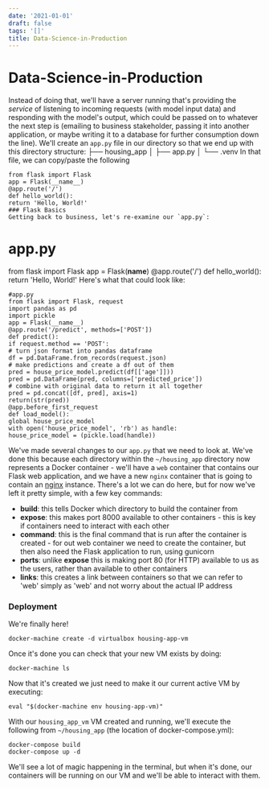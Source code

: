 ```yaml
---
date: '2021-01-01'
draft: false
tags: '[]'
title: Data-Science-in-Production
---
```


# Data-Science-in-Production

Instead of doing that, we'll have a server running that's providing the *service* of listening to incoming requests (with model input data) and responding with the model's output, which could be passed on to whatever the next step is (emailing to business stakeholder, passing it into another application, or maybe writing it to a database for further consumption down the line).
We'll create an `app.py` file in our directory so that we end up with this directory structure:
├── housing_app
│ ├── app.py
│ └── .venv
In that file, we can copy/paste the following
```
from flask import Flask
app = Flask(__name__)
@app.route('/')
def hello_world():
return 'Hello, World!'
### Flask Basics
Getting back to business, let's re-examine our `app.py`:
```
# app.py
from flask import Flask
app = Flask(__name__)
@app.route('/')
def hello_world():
return 'Hello, World!'
Here's what that could look like:
```
#app.py
from flask import Flask, request
import pandas as pd
import pickle
app = Flask(__name__)
@app.route('/predict', methods=['POST'])
def predict():
if request.method == 'POST':
# turn json format into pandas dataframe
df = pd.DataFrame.from_records(request.json)
# make predictions and create a df out of them
pred = house_price_model.predict(df[['age']]))
pred = pd.DataFrame(pred, columns=['predicted_price'])
# combine with original data to return it all together
pred = pd.concat([df, pred], axis=1)
return(str(pred))
@app.before_first_request
def load_model():
global house_price_model
with open('house_price_model', 'rb') as handle:
house_price_model = (pickle.load(handle))
```
We've made several changes to our `app.py` that we need to look at.
We've done this because each directory within the `~/housing_app` directory now represents a Docker container - we'll have a `web` container that contains our Flask web application, and we have a new `nginx` container that is going to contain an [nginx](http://web.archive.org/web/20190308184428/https://www.nginx.com/) instance.
There's a lot we can do here, but for now we've left it pretty simple, with a few key commands:
- **build**: this tells Docker which directory to build the container from
- **expose**: this makes port 8000 available to other containers - this is key if containers need to interact with each other
- **command**: this is the final command that is run after the container is created - for out web container we need to create the container, but then also need the Flask application to run, using gunicorn
- **ports**: unlike **expose** this is making port 80 (for HTTP) available to us as the users, rather than available to other containers
- **links**: this creates a link between containers so that we can refer to 'web' simply as 'web' and not worry about the actual IP address
### Deployment
We're finally here!
```
docker-machine create -d virtualbox housing-app-vm
```
Once it's done you can check that your new VM exists by doing:
```
docker-machine ls
```
Now that it's created we just need to make it our current active VM by executing:
```
eval "$(docker-machine env housing-app-vm)"
```
With our `housing_app_vm` VM created and running, we'll execute the following from `~/housing_app` (the location of docker-compose.yml):
```
docker-compose build
docker-compose up -d
```
We'll see a lot of magic happening in the terminal, but when it's done, our containers will be running on our VM and we'll be able to interact with them.
